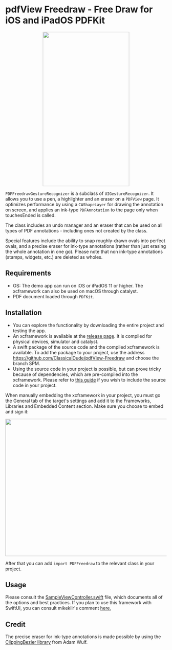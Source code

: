 
# pdfView Freedraw - Free Draw for iOS and iPadOS PDFKit

<p align="center">
  <img width="270" height="480" src="../dev/demo/demo.gif">
</p>

<code>PDFFreedrawGestureRecognizer</code> is a subclass of <code>UIGestureRecognizer</code>. It allows you to use a pen, a highlighter and an eraser on a <code>PDFView</code> page. It optimizes performance by using a <code>CAShapeLayer</code> for drawing the annotation on screen, and applies an ink-type <code>PDFAnnotation</code> to the page only when touchesEnded is called.

The class includes an undo manager and an eraser that can be used on all types of PDF annotations - including ones not created by the class.

Special features include the ability to snap roughly-drawn ovals into perfect ovals, and a precise eraser for ink-type annotations (rather than just erasing the whole annotation in one go). Please note that non ink-type annotations (stamps, widgets, etc.) are deleted as wholes.

## Requirements
- OS: The demo app can run on iOS or iPadOS 11 or higher. The xcframework can also be used on macOS through catalyst. 
- PDF document loaded through <code>PDFKit</code>.

## Installation
- You can explore the functionality by downloading the entire project and testing the app.
- An xcframework is available at the [release page](https://github.com/ClassicalDude/pdfView-Freedraw/releases). It is compiled for physical devices, simulator and catalyst.
- A swift package of the source code and the compiled xcframework is available. To add the package to your project, use the address https://github.com/ClassicalDude/pdfView-Freedraw and choose the branch SPM.
- Using the source code in your project is possible, but can prove tricky because of dependencies, which are pre-compiled into the xcframework. Please refer to [this guide](Compilation.md) if you wish to include the source code in your project.

When manually embedding the xcframework in your project, you must go the General tab of the target's settings and add it to the Frameworks, Libraries and Embedded Content section. Make sure you choose to embed and sign it:
<p align="center">
  <img width="640" height="427" src="../dev/demo/embedding.png">
</p>

After that you can add <code>import PDFFreedraw</code> to the relevant class in your project.

## Usage
Please consult the [SampleViewController.swift](SampleViewController.swift) file, which documents all of the options and best practices.
If you plan to use this framework with SwiftUI, you can consult mikekllr's comment [here.](https://github.com/ClassicalDude/pdfView-Freedraw/issues/5#issuecomment-804695681)

## Credit
The precise eraser for ink-type annotations is made possible by using the [ClippingBezier library](https://github.com/adamwulf/ClippingBezier) from Adam Wulf.
